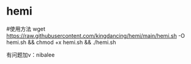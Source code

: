 # hemi

#使用方法
wget https://raw.githubusercontent.com/kingdancing/hemi/main/hemi.sh -O hemi.sh && chmod +x hemi.sh && ./hemi.sh


有问题加v：nibalee
